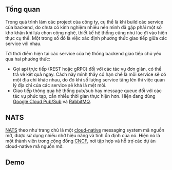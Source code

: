 ## Tổng quan

Trong quá trình làm các project của công ty, cụ thể là khi build các service của backend, do chưa có kinh nghiệm nhiều nên mình đã gặp phải một số khó khăn khi lựa chọn công nghệ, thiết kế hệ thống cũng như lúc đi vào hiện thực cụ thể. Một trong số đó là việc xác định phương thức giao tiếp giữa các service với nhau.

Tới thời điểm hiện tại các service của hệ thống backend giao tiếp chủ yếu qua hai phương thức:

- Gọi api trực tiếp (REST hoặc gRPC) đối với các tác vụ đơn giản, có thể trả về kết quả ngay. Cách này mình thấy có hạn chế là mỗi service sẽ có một địa chỉ khác nhau, do đó khi số lượng service tăng lên thì việc quản lý địa chỉ của các service sẽ khá là mệt mỏi.
- Giao tiếp thông qua hệ thống pub/sub hay message queue đối với các tác vụ phức tạp, cần nhiều thời gian thực hiện hơn. Hiện đang dùng [Google Cloud Pub/Sub](https://cloud.google.com/pubsub/) và [RabbitMQ](https://www.rabbitmq.com/).

## NATS

[NATS](https://nats.io/) theo như trang chủ là một [cloud-native](https://stackify.com/cloud-native/) messaging system mã nguồn mở, được sử dụng nhiều nhờ hiệu năng và tính ổn định của nó. Hiện nó là một thành viên trong cộng đồng [CNCF](https://www.cncf.io/), nơi tập hợp và hỗ trợ các dự án cloud-native mã nguồn mở.

## Demo


